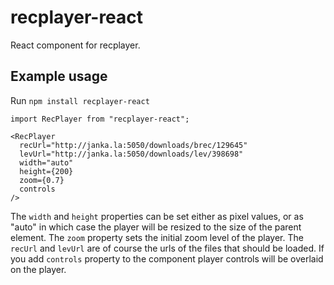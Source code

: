 # recplayer-react

React component for recplayer.

## Example usage

Run
`npm install recplayer-react`

```
import RecPlayer from "recplayer-react";

<RecPlayer
  recUrl="http://janka.la:5050/downloads/brec/129645"
  levUrl="http://janka.la:5050/downloads/lev/398698"
  width="auto"
  height={200}
  zoom={0.7}
  controls
/>
```

The `width` and `height` properties can be set either as pixel values, or as "auto" in which case the player will be resized to the size of the parent element. The `zoom` property sets the initial zoom level of the player. The `recUrl` and `levUrl` are of course the urls of the files that should be loaded. If you add `controls` property to the component player controls will be overlaid on the player.
